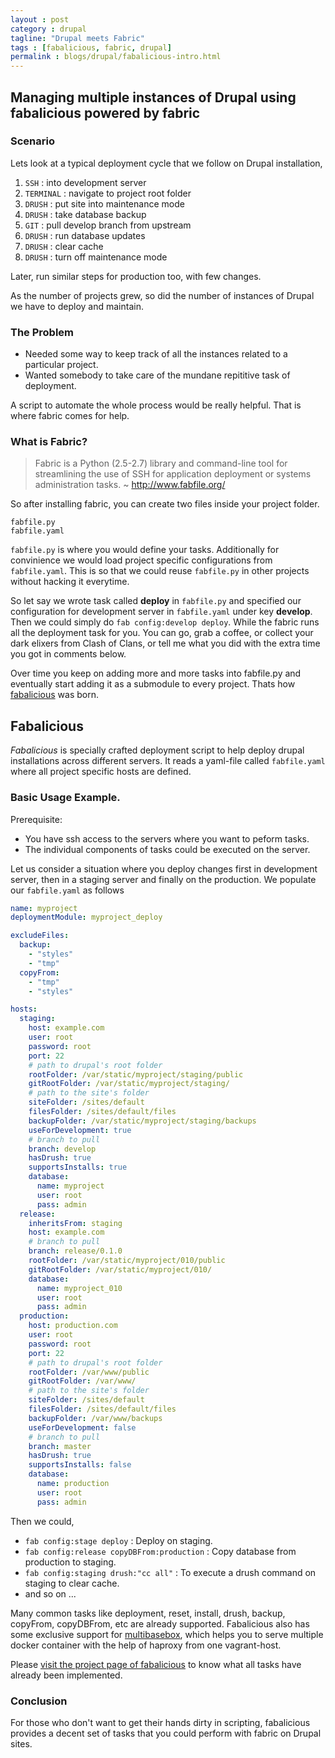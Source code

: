 ```yaml
---
layout : post
category : drupal
tagline: "Drupal meets Fabric"
tags : [fabalicious, fabric, drupal]
permalink : blogs/drupal/fabalicious-intro.html
---
```

## Managing multiple instances of Drupal using fabalicious powered by fabric

### Scenario
Lets look at a typical deployment cycle that we follow on Drupal installation,

1. `SSH` : into development server
2. `TERMINAL` : navigate to project root folder
3. `DRUSH` : put site into maintenance mode
4. `DRUSH` : take database backup
5. `GIT` : pull develop branch from upstream
6. `DRUSH` : run database updates
7. `DRUSH` : clear cache
8. `DRUSH` : turn off maintenance mode

Later, run similar steps for production too, with few changes.

As the number of projects grew, so did the number of instances of Drupal we have to deploy and maintain.

### The Problem

* Needed some way to keep track of all the instances related to a particular project.
* Wanted somebody to take care of the mundane repititive task of deployment.

A script to automate the whole process would be really helpful. That is where fabric comes for help.

### What is Fabric?

>Fabric is a Python (2.5-2.7) library and command-line tool for streamlining the use of SSH for application deployment or systems administration tasks.
>~ http://www.fabfile.org/

So after installing fabric, you can create two files inside your project folder.

```
fabfile.py
fabfile.yaml
```

`fabfile.py` is where you would define your tasks. Additionally for convinience we would load project specific configurations from `fabfile.yaml`. This is so that we could reuse `fabfile.py` in other projects without hacking it everytime.

So let say we wrote  task called **deploy** in `fabfile.py` and specified our configuration for development server in `fabfile.yaml` under key **develop**. Then we could simply do `fab config:develop deploy`. While the fabric runs all the deployment task for you. You can go, grab a coffee, or collect your dark elixers from Clash of Clans, or tell me what you did with the extra time you got in comments below.

Over time you keep on adding more and more tasks into fabfile.py and eventually start adding it as a submodule to every project. Thats how [fabalicious](https://github.com/factorial-io/fabalicious) was born.

## Fabalicious

*Fabalicious* is specially crafted deployment script to help deploy drupal installations across different servers. It reads a yaml-file called `fabfile.yaml` where all project specific hosts are defined.

### Basic Usage Example.

Prerequisite:

* You have ssh access to the servers where you want to peform tasks.
* The individual components of tasks could be executed on the server.

Let us consider a situation where you deploy changes first in development server, then in a staging server and finally on the production. We populate our `fabfile.yaml` as follows

```yaml
name: myproject
deploymentModule: myproject_deploy

excludeFiles:
  backup:
    - "styles"
    - "tmp"
  copyFrom:
    - "tmp"
    - "styles"

hosts:
  staging:
    host: example.com
    user: root
    password: root
    port: 22
    # path to drupal's root folder
    rootFolder: /var/static/myproject/staging/public
    gitRootFolder: /var/static/myproject/staging/
    # path to the site's folder
    siteFolder: /sites/default
    filesFolder: /sites/default/files
    backupFolder: /var/static/myproject/staging/backups
    useForDevelopment: true
    # branch to pull
    branch: develop
    hasDrush: true
    supportsInstalls: true
    database:
      name: myproject
      user: root
      pass: admin
  release:
    inheritsFrom: staging
    host: example.com
    # branch to pull
    branch: release/0.1.0
    rootFolder: /var/static/myproject/010/public
    gitRootFolder: /var/static/myproject/010/
    database:
      name: myproject_010
      user: root
      pass: admin
  production:
    host: production.com
    user: root
    password: root
    port: 22
    # path to drupal's root folder
    rootFolder: /var/www/public
    gitRootFolder: /var/www/
    # path to the site's folder
    siteFolder: /sites/default
    filesFolder: /sites/default/files
    backupFolder: /var/www/backups
    useForDevelopment: false
    # branch to pull
    branch: master
    hasDrush: true
    supportsInstalls: false
    database:
      name: production
      user: root
      pass: admin
```

Then we could,

* `fab config:stage deploy` : Deploy on staging. 
* `fab config:release copyDBFrom:production` : Copy database from production to staging. 
* `fab config:staging drush:"cc all"` : To execute a drush command on staging to clear cache. 
* and so on ...

Many common tasks like deployment, reset, install, drush, backup, copyFrom, copyDBFrom, etc are already supported.
Fabalicious also has some exclusive support for [multibasebox](https://github.com/factorial-io/multibasebox), which helps you to serve multiple docker container with the help of haproxy from one vagrant-host.


Please [visit the project page of fabalicious](https://github.com/factorial-io/fabalicious) to know what all tasks have already been implemented.

### Conclusion

For those who don't want to get their hands dirty in scripting, fabalicious provides a decent set of tasks that you could perform with fabric on Drupal sites.
